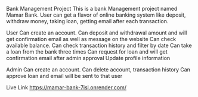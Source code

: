 Bank Management Project
This is a bank Management project named Mamar Bank. User can get a flavor of online banking system like deposit, withdraw money, taking loan, getting email after each transaction.

User
Can create an account.
Can deposit and withdrawal amount and will get confirmation email as well as message on the website
Can check available balance.
Can check transaction history and filter by date
Can take a loan from the bank three times
Can request for loan and will get confirmation email after admin approval
Update profile information

Admin
Can create an account.
Can delete account, transaction history
Can approve loan and email will be sent to that user

Live Link
https://mamar-bank-7isl.onrender.com/